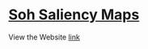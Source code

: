 # [Soh Saliency Maps](https://tmdt-buw.github.io/soh-saliency-maps/)
View the Website [link](https://tmdt-buw.github.io/soh-saliency-maps/)

